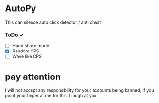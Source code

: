 # AutoPy
This can silence auto click detector / anti cheat
### ToDo ✓
- [ ] Hand shake mode
- [X] Random CPS
- [ ] Wave like CPS
# pay attention
I will not accept any responsibility for your accounts being banned, if you point your finger at me for this, I laugh at you.
